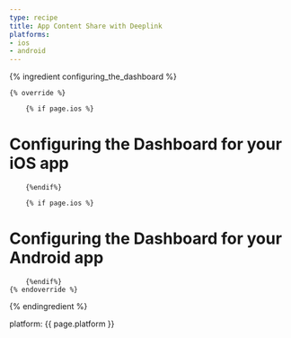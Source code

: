 ```yaml
---
type: recipe
title: App Content Share with Deeplink
platforms:
- ios
- android
---
```


{% ingredient configuring_the_dashboard %}

	{% override %}

		{% if page.ios %}
# Configuring the Dashboard for your iOS app
		{%endif%}

		{% if page.ios %}
# Configuring the Dashboard for your Android app
		{%endif%}
	{% endoverride %}

{% endingredient %}

platform: {{ page.platform }}
